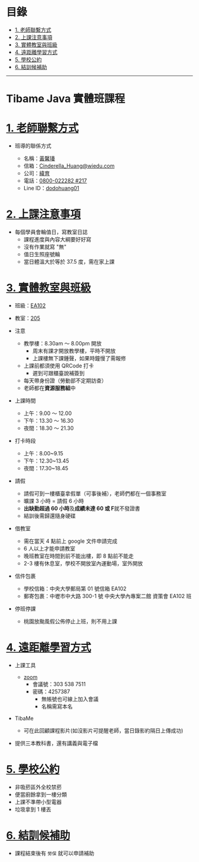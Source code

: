 <h1 id="top">目錄</h1>

- [1. 老師聯繫方式](#s1)
- [2. 上課注意事項](#s2)
- [3. 實體教室與班級](#s3)
- [4. 遠距離學習方式](#s4)
- [5. 學校公約](#s5)
- [6. 結訓候補助](#s6)

---

<h1> Tibame Java 實體班課程</h1>

# <a id='s1' class='md-title' href='#top'>1. 老師聯繫方式</a>

- 班導的聯係方式

  - 名稱：[黃馨瑧](#)
  - 信箱：[Cinderella_Huang@wiedu.com](#)
  - 公司：[緯育](#)
  - 電話：[0800-022282 #217](#)
  - Line ID：[dodohuang01](#)

# <a id='s2' class='md-title' href='#top'>2. 上課注意事項</a>

- 每個學員會輪值日，寫教室日誌
  - 課程進度與內容大綱要好好寫
  - 沒有作業就寫 "無"
  - 值日生照座號輪
  - 當日體溫大於等於 37.5 度，需在家上課

# <a id='s3' class='md-title' href='#top'>3. 實體教室與班級</a>

- 班級：[EA102](#)
- 教室：[205](#)

- 注意

  - 教學樓：8.30am ～ 8.00pm 開放
    - 周末有課才開放教學樓，平時不開放
    - 上課樓無下課鍾聲，如果時鐘慢了需報修
  - 上課前都須使用 QRCode 打卡
    - 遲到可跟櫃臺說補簽到
  - 每天帶身份證（勞動部不定期訪查）
  - 老師都在**資源服務組**中

- 上課時間

  - 上午：9.00 ～ 12.00
  - 下午：13.30 ～ 16.30
  - 夜間：18.30 ～ 21.30

- 打卡時段

  - 上午：8.00~9.15
  - 下午：12.30~13.45
  - 夜間：17.30~18.45

- 請假

  - 請假可到一樓櫃臺拿假單（可事後補），老師們都在一個事務室
  - 曠課 3 小時 = 請假 6 小時
  - **出缺勤超過 60 小時**及**成績未達 60 或 F**就不發證書
  - 結訓後需歸還隨身硬碟

- 借教室

  - 需在當天 4 點前上 google 文件申請完成
  - 6 人以上才能申請教室
  - 晚班教室在時間到前不能出樓，即 8 點前不能走
  - 2-3 樓有休息室，學校不開放室內運動場，室外開放

- 信件包裹

  - 學校信箱：中央大學郵局第 01 號信箱 EA102
  - 郵寄包裹：中壢市中大路 300-1 號 中央大學內專案二館 資策會 EA102 班

- 停班停課
  - 桃園放颱風假公佈停止上班，則不用上課

# <a id='s4' class='md-title' href='#top'>4. 遠距離學習方式</a>

- 上課工具

  - [zoom](https://zoom.us/join)
    - 會議號：303 538 7511
    - 密碼：4257387
      - 無帳號也可線上加入會議
      - 名稱需寫本名

- TibaMe

  - 可在此回顧課程影片(如沒影片可提醒老師，當日錄影約隔日上傳成功)

- 提供三本教科書，還有講義與電子檔

# <a id='s5' class='md-title' href='#top'>5. 學校公約</a>

- 非吸菸區外全校禁菸
- 便當廚餘拿到一樓分類
- 上課不準帶小型電器
- 垃圾拿到 1 樓丟

# <a id='s6' class='md-title' href='#top'>6. 結訓候補助</a>

- 課程結束後有 `勞保` 就可以申請補助
